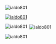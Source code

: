 <p align="left"> <img src="https://komarev.com/ghpvc/?username=ialdo801&label=Profile%20views&color=0e75b6&style=flat" alt="ialdo801" /> </p>

<p align="left"> <a href="https://github.com/ryo-ma/github-profile-trophy"><img src="https://github-profile-trophy.vercel.app/?username=ialdo801" alt="ialdo801" /></a> </p>

<p><img align="left" src="https://github-readme-stats.vercel.app/api/top-langs?username=ialdo801&show_icons=true&locale=en&layout=compact" alt="ialdo801" /></p>

<p>&nbsp;<img align="center" src="https://github-readme-stats.vercel.app/api?username=ialdo801&show_icons=true&locale=en" alt="ialdo801" /></p>

<p><img align="center" src="https://github-readme-streak-stats.herokuapp.com/?user=ialdo801&" alt="ialdo801" /></p>
